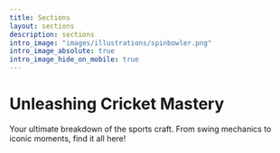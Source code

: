 ```yaml
---
title: Sections
layout: sections
description: sections
intro_image: "images/illustrations/spinbowler.png"
intro_image_absolute: true
intro_image_hide_on_mobile: true
---
```


# Unleashing Cricket Mastery  

Your ultimate breakdown of the sports craft. From swing mechanics to iconic moments, find it all here!
